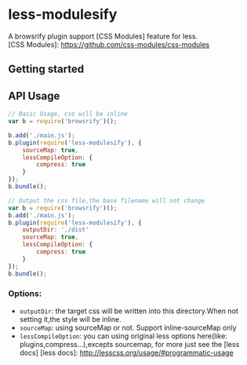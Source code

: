 # less-modulesify  
A browsrify plugin support [CSS Modules] feature for less.   
[CSS Modules]: https://github.com/css-modules/css-modules  

## Getting started  

## API Usage  
```js
// Basic Usage, css will be inline
var b = require('browsrify')();

b.add('./main.js');
b.plugin(require('less-modulesify'), {
    sourceMap: true,
    lessCompileOption: {
        compress: true
    }
});
b.bundle();
```

```js
// Output the css file,the base filename will not change
var b = require('browsrify')();
b.add('./main.js');
b.plugin(require('less-modulesify'), {
    outputDir: './dist'
    sourceMap: true,
    lessCompileOption: {
        compress: true
    }
});
b.bundle();
```

### Options:

- `outputDir`: the target css will be written into this directory.When not setting it,the style will be inline.  
- `sourceMap`: using sourceMap or not. Support inline-sourceMap only
- `lessCompileOption`: you can using original less options here(like: plugins,compress...),excepts sourcemap, for more 
just see the [less docs]
[less docs]: http://lesscss.org/usage/#programmatic-usage